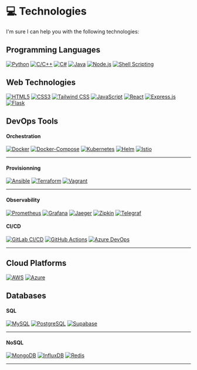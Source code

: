# 💻 Technologies

I'm sure I can help you with the following technologies:

## **Programming Languages**

[![Python](https://img.shields.io/badge/-Python-333333?style=flat&logo=python)](https://www.python.org/)
[![C/C++](https://img.shields.io/badge/-C/C++-333333?style=flat&logo=c)](https://www.cprogramming.com/)
[![C#](https://img.shields.io/badge/-C#-333333?style=flat&logo=c-sharp)](https://docs.microsoft.com/en-us/dotnet/csharp/)
[![Java](https://img.shields.io/badge/-Java-333333?style=flat&logo=java)](https://www.java.com/)
[![Node.js](https://img.shields.io/badge/-Node.js-333333?style=flat&logo=node.js)](https://nodejs.org/)
[![Shell Scripting](https://img.shields.io/badge/-Shell_Scripting-333333?style=flat&logo=gnu-bash)](https://www.gnu.org/software/bash/)

## **Web Technologies**

[![HTML5](https://img.shields.io/badge/-HTML5-333333?style=flat&logo=html5)](https://developer.mozilla.org/en-US/docs/Web/Guide/HTML/HTML5)
[![CSS3](https://img.shields.io/badge/-CSS3-333333?style=flat&logo=css3)](https://developer.mozilla.org/en-US/docs/Web/CSS)
[![Tailwind CSS](https://img.shields.io/badge/-Tailwind_CSS-333333?style=flat&logo=tailwind-css)](https://tailwindcss.com/)
[![JavaScript](https://img.shields.io/badge/-JavaScript-333333?style=flat&logo=javascript)](https://developer.mozilla.org/en-US/docs/Web/JavaScript)
[![React](https://img.shields.io/badge/-React-333333?style=flat&logo=react)](https://reactjs.org/)
[![Express.js](https://img.shields.io/badge/-Express.js-333333?style=flat&logo=express)](https://expressjs.com/)
[![Flask](https://img.shields.io/badge/-Flask-333333?style=flat&logo=flask)](https://flask.palletsprojects.com/)

## **DevOps Tools**

#### Orchestration

[![Docker](https://img.shields.io/badge/-Docker-333333?style=flat&logo=docker)](https://www.docker.com/)
[![Docker-Compose](https://img.shields.io/badge/-Docker_Compose-333333?style=flat&logo=docker)](https://docs.docker.com/compose/)
[![Kubernetes](https://img.shields.io/badge/-Kubernetes-333333?style=flat&logo=kubernetes)](https://kubernetes.io/)
[![Helm](https://img.shields.io/badge/-Helm-333333?style=flat&logo=helm)](https://helm.sh/)
[![Istio](https://img.shields.io/badge/-Istio-333333?style=flat&logo=istio)](https://istio.io/)

---

#### Provisionning

[![Ansible](https://img.shields.io/badge/-Ansible-333333?style=flat&logo=ansible)](https://www.ansible.com/)
[![Terraform](https://img.shields.io/badge/-Terraform-333333?style=flat&logo=terraform)](https://www.terraform.io/)
[![Vagrant](https://img.shields.io/badge/-Vagrant-333333?style=flat&logo=vagrant)](https://www.vagrantup.com/)

---

#### Observability

[![Prometheus](https://img.shields.io/badge/-Prometheus-333333?style=flat&logo=prometheus)](https://prometheus.io/)
[![Grafana](https://img.shields.io/badge/-Grafana-333333?style=flat&logo=grafana)](https://grafana.com/)
[![Jaeger](https://img.shields.io/badge/-Jaeger-333333?style=flat&logo=jaeger)](https://www.jaegertracing.io/)
[![Zipkin](https://img.shields.io/badge/-Zipkin-333333?style=flat&logo=zipkin)](https://zipkin.io/)
[![Telegraf](https://img.shields.io/badge/-Telegraf-333333?style=flat&logo=telegraf)](https://www.influxdata.com/time-series-platform/telegraf/)

#### CI/CD

[![GitLab CI/CD](https://img.shields.io/badge/-GitLab_CI/CD-333333?style=flat&logo=gitlab)](https://docs.gitlab.com/ee/ci/)
[![GitHub Actions](https://img.shields.io/badge/-GitHub_Actions-333333?style=flat&logo=github-actions)](https://docs.github.com/en/actions)
[![Azure DevOps](https://img.shields.io/badge/-Azure_DevOps-333333?style=flat&logo=azure-devops)](https://azure.microsoft.com/en-us/services/devops/)

---

## **Cloud Platforms**

[![AWS](https://img.shields.io/badge/-AWS-333333?style=flat&logo=amazon-aws)](https://aws.amazon.com/)
[![Azure](https://img.shields.io/badge/-Azure-333333?style=flat&logo=microsoft-azure)](https://azure.microsoft.com/)

## **Databases**

#### SQL

[![MySQL](https://img.shields.io/badge/-MySQL-333333?style=flat&logo=mysql)](https://www.mysql.com/)
[![PostgreSQL](https://img.shields.io/badge/-PostgreSQL-333333?style=flat&logo=postgresql)](https://www.postgresql.org/)
[![Supabase](https://img.shields.io/badge/-Supabase-333333?style=flat&logo=supabase)](https://supabase.io/)

---

#### NoSQL

[![MongoDB](https://img.shields.io/badge/-MongoDB-333333?style=flat&logo=mongodb)](https://www.mongodb.com/)
[![InfluxDB](https://img.shields.io/badge/-InfluxDB-333333?style=flat&logo=influxdb)](https://www.influxdata.com/)
[![Redis](https://img.shields.io/badge/-Redis-333333?style=flat&logo=redis)](https://redis.io/)

---
